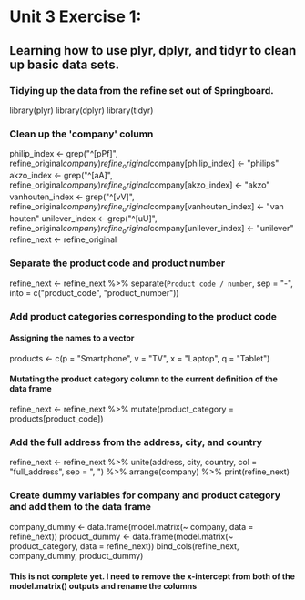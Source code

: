 # Unit 3 Exercise 1:
## Learning how to use plyr, dplyr, and tidyr to clean up basic data sets.
### Tidying up the data from the refine set out of Springboard.
library(plyr)
library(dplyr)
library(tidyr)

### Clean up the 'company' column
philip_index <- grep("^[pPf]", refine_original$company)
refine_original$company[philip_index] <- "philips"
akzo_index <- grep("^[aA]", refine_original$company)
refine_original$company[akzo_index] <- "akzo"
vanhouten_index <- grep("^[vV]", refine_original$company)
refine_original$company[vanhouten_index] <- "van houten"
unilever_index <- grep("^[uU]", refine_original$company)
refine_original$company[unilever_index] <- "unilever"
refine_next <- refine_original

### Separate the product code and product number
refine_next <- refine_next %>% 
  separate(`Product code / number`, sep = "-", into = c("product_code", "product_number"))

### Add product categories corresponding to the product code
#### Assigning the names to a vector
products <- c(p = "Smartphone", v = "TV", x = "Laptop", q = "Tablet")
#### Mutating the product category column to the current definition of the data frame
refine_next <- refine_next %>% 
  mutate(product_category = products[product_code])

### Add the full address from the address, city, and country
refine_next <- refine_next %>% 
  unite(address, city, country, col = "full_address", sep = ", ") %>% 
  arrange(company) %>% 
  print(refine_next)

### Create dummy variables for company and product category and add them to the data frame
company_dummy <- data.frame(model.matrix(~ company, data = refine_next))
product_dummy <- data.frame(model.matrix(~ product_category, data = refine_next))
bind_cols(refine_next, company_dummy, product_dummy)
#### This is not complete yet. I need to remove the x-intercept from both of the model.matrix() outputs and rename the columns

